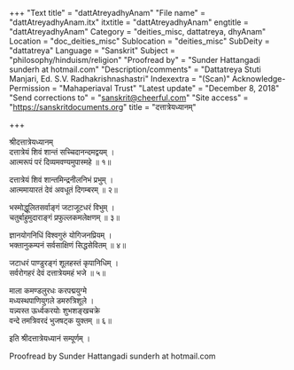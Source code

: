 +++
"Text title" = "dattAtreyadhyAnam"
"File name" = "dattAtreyadhyAnam.itx"
itxtitle = "dattAtreyadhyAnam"
engtitle = "dattAtreyadhyAnam"
Category = "deities_misc, dattatreya, dhyAnam"
Location = "doc_deities_misc"
Sublocation = "deities_misc"
SubDeity = "dattatreya"
Language = "Sanskrit"
Subject = "philosophy/hinduism/religion"
"Proofread by" = "Sunder Hattangadi sunderh at hotmail.com"
"Description/comments" = "Dattatreya Stuti Manjari, Ed. S.V. Radhakrishnashastri"
Indexextra = "(Scan)"
Acknowledge-Permission = "Mahaperiaval Trust"
"Latest update" = "December 8, 2018"
"Send corrections to" = "sanskrit@cheerful.com"
"Site access" = "https://sanskritdocuments.org"
title = "दत्तात्रेयध्यानम्"

+++
  
 श्रीदत्तात्रेयध्यानम्   
दत्तात्रेयं शिवं शान्तं सच्चिदानन्दमद्वयम् ।  
आत्मरूपं परं दिव्यमवण्यमुपास्महे ॥ १॥  
  
दत्तात्रेयं शिवं शान्तमिन्द्रनीलनिभं प्रभुम् ।  
आत्ममायारतं देवं अवधूतं दिगम्बरम् ॥ २॥  
  
भस्मोद्धूलितसर्वाङ्गं जटाजूटधरं विभुम् ।  
चतुर्बाहुमुदाराङ्गं प्रफुल्लकमलेक्षणम् ॥ ३॥  
  
ज्ञानयोगनिधिं विश्वगुरुं योगिजनप्रियम् ।  
भक्तानुकम्पनं सर्वसाक्षिणं सिद्धसेवितम् ॥ ४॥  
  
जटाधरं पाण्डुरङ्गं शूलहस्तं कृपानिधिम् ।  
सर्वरोगहरं देवं दत्तात्रेयमहं भजे ॥ ५॥  
  
माला कमण्डलुरधः करपद्मयुग्मे  
     मध्यस्थपाणियुगले डमरुत्रिशूले ।  
यन्न्यस्त ऊर्ध्वकरयोः शुभशङ्खचक्रे  
     वन्दे तमत्रिवरदं भुजषट्क युक्तम् ॥ ६॥  
  
इति श्रीदत्तात्रेयध्यानं सम्पूर्णम् ।  
  
Proofread by Sunder Hattangadi sunderh at hotmail.com  
  

